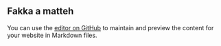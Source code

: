 ## Fakka a matteh

You can use the [editor on GitHub](https://github.com/nilanbais/widget_test/edit/gh-pages/index.md) to maintain and preview the content for your website in Markdown files.
